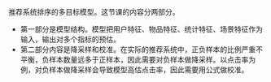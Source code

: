 推荐系统排序的多目标模型。这节课的内容分两部分。
- 第一部分是模型结构。模型把用户特征、物品特征、统计特征、场景特征作为输入，输出对多个指标的预估。
- 第二部分内容是降采样和校准。在实际的推荐系统中，正负样本的比例严重不平衡，负样本数量远多于正样本，因此需要对负样本做降采样。以点击率为例，对负样本做降采样会导致模型高估点击率，因此需要用公式做校准。